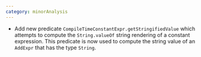 ```yaml
---
category: minorAnalysis
---
```

 * Add new predicate `CompileTimeConstantExpr.getStringifiedValue` which attempts to compute the
   `String.valueOf` string rendering of a constant expression. This predicate is now used to 
   compute the string value of an `AddExpr` that has the type `String`.
